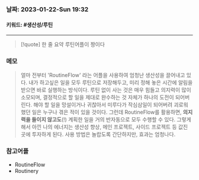 ### 날짜:  2023-01-22-Sun 19:32
#### 키워드: #생산성/루틴
-----
>[!quote] 한 줄 요약
>루틴어플이 짱이다

### 메모

>얼마 전부터 'RoutineFlow' 라는 어플을 사용하여 엄청난 생산성을 끌어내고 있다. 내가 하고싶은 일을 모두 루틴으로 저장해두고, 미리 정해 놓은 시간에 알림을 받으면 바로 실행하는 방식이다. 루틴 없이 사는 것은 매우 힘들고 의지력이 많이 소모되며, 결정적으로 할 일을 제대로 완수하는 것 자체가 하나의 도전이 되어버린다. 해야 할 일을 망설이거나 귀찮아서 미루다가 작심삼일이 되어버려 괴로워했던 일은 누구나 겪은 적이 있을 것이다. 그런데 RoutineFlow를 활용하면, **의지력을 들이지 않고도**(!) 계획한 일을 거의 반자동으로 모두 수행할 수 있다.
>그렇게 해서 아낀 나의 에너지는 생산성 향상, 메인 프로젝트, 사이드 프로젝트 등 값진 곳에 투자하게 된다. 사용 방법은 놀랍도록 간단하지만, 효과는 엄청나다.

### 참고어플
- RoutineFlow
- Routinery